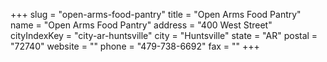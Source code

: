+++
slug = "open-arms-food-pantry"
title = "Open Arms Food Pantry"
name = "Open Arms Food Pantry"
address = "400 West Street"
cityIndexKey = "city-ar-huntsville"
city = "Huntsville"
state = "AR"
postal = "72740"
website = ""
phone = "479-738-6692"
fax = ""
+++
